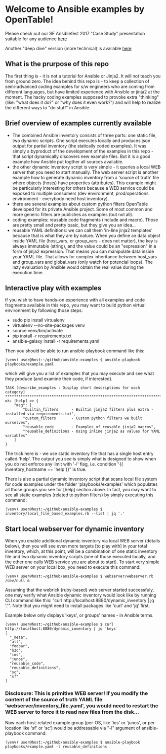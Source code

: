 # Welcome to Ansible examples by OpenTable!

Please check out our SF Ansiblefest 2017 "Case Study" presentation suitable for any audience [here](Ansiblefest2017/OT_case_study.pdf)

Another "deep dive" version (more technical) is available [here](Ansiblefest2017/OT_deep_dive.pdf)

## What is the prurpose of this repo
The first thing is - it is not a tutorial for Ansible or Jinja2. It will not teach you from ground zero.
The idea behind this repo is - to keep a collection of semi-advanced coding examples for s/w engineers who are coming from different languages, but have limited experience with Ansible or jinja2 at the moment.
The hacky coding examples supposed to provoke extra "thinking" (like: "what does it do?" or "why does it even work?") and will help to realize the different ways to "do stuff" in Ansible.

## Brief overview of examples currently available
- The combined Ansible inventory consists of three parts: one static file, two dynamic scripts. One script executes locally and produces json output for partial inventory (the statically coded examples). It was simply a byproduct of the development of the examples in this repo - that script dynamically discovers new example files. But it is a good example how Ansible put togther all sources available.
- the other dynamic inventory script is very simple - it queries a local WEB server that you need to start manually. The web server script is another example how to generate dynamic inventory from a 'source of truth' file where objects (hosts) have properties (attributes). This example might be particularly interesting for others because a WEB service could be exposed to multiple consumers (dev environment, prod/operations environment - everybody need host inventory).
- there are several examples about custom python filters OpenTable developed for its private Ansible project. Some of most common and more generic filters are publishes as examples (but not all).
- coding examples: reusable code fragments (include and macro). Those are pretty small and pretty basic, but they give you an idea...
- reusable YAML definitions: we can call them 'in-line jinja2 templates' because that is what they are by nature. When you define an data object inside YAML file (host_vars, or group_vars - does not matter), the key is always immutable (string), and the value could be an "expression" in a form of jinja2 expression. That means you can manipulate data inside your YAML file. That allows for complex inheritance between host_vars and group_vars and global_vars (only watch for potencial loops). The lazy evaluation by Ansible would obtain the real value during the execution time.

## Interactive play with examples
If you wish to have hands-on experience with all examples and code fragments available in this repo, you may want to build python virtual environment by following those steps:
- sudo pip install virtualenv
- virtualenv --no-site-packages venv
- source venv/bin/activate
- pip install -r requirements.txt
- ansible-galaxy install -r requirements.yaml

Then you should be able to run ansible-playbook command like this:
```
(venv) user@host:~/github/ansible-examples $ ansible-playbook playbooks/example.yaml
```
which will give you a list of examples that you may execute and see what they produce (and examine their code, if interested).
```
TASK [describe_examples : Display short descriptions for each category] ***********************************************************************************************
ok: [help] => {
    "msg": [
        "builtin_filters      - Builtin jinja2 filters plus extra - installed via requirements.txt", 
        "custom_filters       - Custom python filters we built ourselves", 
        "reusable_code        - Examples of reusable jinja2 macros", 
        "reusable_definitions - Using inline jinja2 as values for YAML variables"
    ]
}
```
The trick here is - we use static inventory file that has a single host entry called 'help'. The output you see is simply what is designed to show when you do not enforce any limit with '-l' flag, i.e. condition "{{ inventory_hostname == 'help'}}" is true. 

There is also a partial dynamic inventory script that scans local file system for code examples under the folder 'playbooks/examples' which populates all those groups you see for [help] section above.
In fact, you may want to see all static examples (related to python filters) by simply executing this command:
```
(venv) user@host:~/github/ansible-examples $ inventory/local_file_based_examples.rb --list | jq '.'
```

## Start local webserver for dynamic inventory
When you enable additional dynamic inventory via local WEB server (details below), then you will see even more targets [to play with] in your total inventory, which, at this point, will be a combination of one static inventory file and two dynamic inventory scripts (one of those executed locally, and the other one calls WEB service you are about to start). To start very simple WEB server on your local box, you need to execute this command:
```
(venv) user@host:~/github/ansible-examples $ webserver/webserver.rb /dev/null &
```
Assuming that the webrick (ruby-based) web server started successfuly, one may verify what Ansible dynamic inventory would look like by running CLI command like this: "curl http://localhost:8880/dynamic_inventory | jq '.'". Note that you might need to install packages like 'curl' and 'jq' first. 

Example below only displays 'keys', or groups' names - in Ansible terms.
```
(venv) user@host:~/github/ansible-examples $ curl http://localhost:8880/dynamic_inventory | jq 'keys'
[
  "_meta",
  "all",
  "foobar",
  "h3c",
  "ios",
  "junos",
  "reusable_code",
  "reusable_definitions",
  "sc",
  "sf"
]
```

### Disclosure: This is primitive WEB server! If you modify the content of the source of truth YAML file 'webserver/inventory_file.yaml', you would need to restart the WEB server to force it to read new files from the disk...

Now each host-related example group (per-OS, like 'ios' or 'junos', or per-location like 'sf' or 'sc') would be addressable via "-l" argument of ansible-playbook command:
```
(venv) user@host:~/github/ansible-examples $ ansible-playbook playbooks/example.yaml -l reusable_definitions
```
